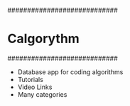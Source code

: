 ############################
#        Calgorythm        #
############################
- Database app for coding algorithms
- Tutorials
- Video Links
- Many categories
